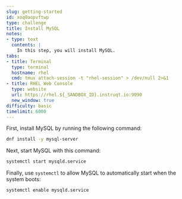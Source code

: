 ```yaml
---
slug: getting-started
id: xoq0aopvftwp
type: challenge
title: Install MySQL
notes:
- type: text
  contents: |
    In this step, you will install MySQL.
tabs:
- title: Terminal
  type: terminal
  hostname: rhel
  cmd: tmux attach-session -t "rhel-session" > /dev/null 2>&1
- title: RHEL Web Console
  type: website
  url: https://rhel.${_SANDBOX_ID}.instruqt.io:9090
  new_window: true
difficulty: basic
timelimit: 6000
---
```

First, install MySQL by running the following command:
```bash
dnf install -y mysql-server
```

Next, start MySQL with this command:
```bash
systemctl start mysqld.service
```

Finally, use `systemctl` to allow MySQL to automatically start when the system boots:
```bash
systemctl enable mysqld.service
```